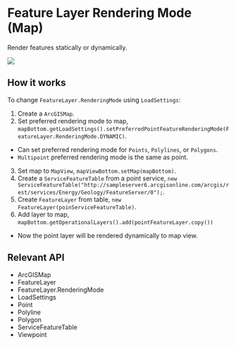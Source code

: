 # Feature Layer Rendering Mode (Map)

Render features statically or dynamically.

![](FeatureLayerRenderingModeMap.gif)

## How it works

To change `FeatureLayer.RenderingMode` using `LoadSettings`:

1.  Create a `ArcGISMap`.
2.  Set preferred rendering mode to map, `mapBottom.getLoadSettings().setPreferredPointFeatureRenderingMode(FeatureLayer.RenderingMode.DYNAMIC)`.
  
*   Can set preferred rendering mode for `Points`, `Polylines`, or `Polygons`.
*   `Multipoint` preferred rendering mode is the same as point.
3.  Set map to `MapView`, `mapViewBottom.setMap(mapBottom)`.
4.  Create a `ServiceFeatureTable` from a point service, `new ServiceFeatureTable("http://sampleserver6.arcgisonline.com/arcgis/rest/services/Energy/Geology/FeatureServer/0");`.
5.  Create `FeatureLayer` from table, `new FeatureLayer(poinServiceFeatureTable)`.
6.  Add layer to map, `mapBottom.getOperationalLayers().add(pointFeatureLayer.copy())`
  
*   Now the point layer will be rendered dynamically to map view.

## Relevant API

*   ArcGISMap
*   FeatureLayer
*   FeatureLayer.RenderingMode
*   LoadSettings
*   Point
*   Polyline
*   Polygon
*   ServiceFeatureTable
*   Viewpoint

